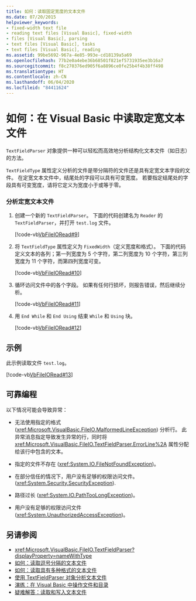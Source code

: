```yaml
---
title: 如何：读取固定宽度的文本文件
ms.date: 07/20/2015
helpviewer_keywords:
- fixed-width text file
- reading text files [Visual Basic], fixed-width
- files [Visual Basic], parsing
- text files [Visual Basic], tasks
- text files [Visual Basic], reading
ms.assetid: 99be5692-967a-4e85-993e-cd18139a5a69
ms.openlocfilehash: 77b2e0a4ebe36b68501f821ef5731935ee3b16a7
ms.sourcegitcommit: f8c270376ed905f6a8896ce0fe25b4f4b38ff498
ms.translationtype: HT
ms.contentlocale: zh-CN
ms.lasthandoff: 06/04/2020
ms.locfileid: "84411624"
---
```

# <a name="how-to-read-from-fixed-width-text-files-in-visual-basic"></a>如何：在 Visual Basic 中读取定宽文本文件

`TextFieldParser` 对象提供一种可以轻松而高效地分析结构化文本文件（如日志）的方法。  
  
 `TextFieldType` 属性定义分析的文件是带分隔符的文件还是具有定宽文本字段的文件。 在定宽文本文件中，结尾处的字段可以具有可变宽度。 若要指定结尾处的字段具有可变宽度，请将它定义为宽度小于或等于零。  
  
### <a name="to-parse-a-fixed-width-text-file"></a>分析定宽文本文件  
  
1. 创建一个新的 `TextFieldParser`。 下面的代码创建名为 `Reader` 的 `TextFieldParser`，并打开 `test.log` 文件。  
  
     [!code-vb[VbFileIORead#9](~/samples/snippets/visualbasic/VS_Snippets_VBCSharp/VbFileIORead/VB/Class1.vb#9)]  
  
2. 将 `TextFieldType` 属性定义为 `FixedWidth`（定义宽度和格式）。 下面的代码定义文本的各列；第一列宽度为 5 个字符，第二列宽度为 10 个字符，第三列宽度为 11 个字符，而第四列宽度可变。  
  
     [!code-vb[VbFileIORead#10](~/samples/snippets/visualbasic/VS_Snippets_VBCSharp/VbFileIORead/VB/Class1.vb#10)]  
  
3. 循环访问文件中的各个字段。 如果有任何行损坏，则报告错误，然后继续分析。  
  
     [!code-vb[VbFileIORead#11](~/samples/snippets/visualbasic/VS_Snippets_VBCSharp/VbFileIORead/VB/Class1.vb#11)]  
  
4. 用 `End While` 和 `End Using` 结束 `While` 和 `Using` 块。  
  
     [!code-vb[VbFileIORead#12](~/samples/snippets/visualbasic/VS_Snippets_VBCSharp/VbFileIORead/VB/Class1.vb#12)]  
  
## <a name="example"></a>示例  

 此示例读取文件 `test.log`。  
  
 [!code-vb[VbFileIORead#13](~/samples/snippets/visualbasic/VS_Snippets_VBCSharp/VbFileIORead/VB/Class1.vb#13)]  
  
## <a name="robust-programming"></a>可靠编程  

 以下情况可能会导致异常：  
  
- 无法使用指定的格式 (<xref:Microsoft.VisualBasic.FileIO.MalformedLineException>) 分析行。 此异常消息指定导致发生异常的行，同时将 <xref:Microsoft.VisualBasic.FileIO.TextFieldParser.ErrorLine%2A> 属性分配给该行中包含的文本。  
  
- 指定的文件不存在 (<xref:System.IO.FileNotFoundException>)。  
  
- 在部分信任的情况下，用户没有足够的权限访问文件。 (<xref:System.Security.SecurityException>).  
  
- 路径过长 (<xref:System.IO.PathTooLongException>)。  
  
- 用户没有足够的权限访问文件 (<xref:System.UnauthorizedAccessException>)。  
  
## <a name="see-also"></a>另请参阅

- <xref:Microsoft.VisualBasic.FileIO.TextFieldParser?displayProperty=nameWithType>
- [如何：读取逗号分隔的文本文件](how-to-read-from-comma-delimited-text-files.md)
- [如何：读取具有多种格式的文本文件](how-to-read-from-text-files-with-multiple-formats.md)
- [使用 TextFieldParser 对象分析文本文件](parsing-text-files-with-the-textfieldparser-object.md)
- [演练：在 Visual Basic 中操作文件和目录](walkthrough-manipulating-files-and-directories.md)
- [疑难解答：读取和写入文本文件](troubleshooting-reading-from-and-writing-to-text-files.md)

